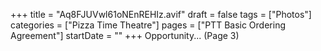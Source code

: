 +++
title = "Aq8FJUVwl61oNEnREHIz.avif"
draft = false
tags = ["Photos"]
categories = ["Pizza Time Theatre"]
pages = ["PTT Basic Ordering Agreement"]
startDate = ""
+++
Opportunity... (Page 3)
